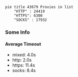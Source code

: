 
```mermaid
pie title 43679 Proxies in list
    "HTTP" : 24419
    "HTTPS": 6300
    "SOCKS" : 17932
```

### Some Info
#### Average Timeout

- mixed: 4.0s
- http: 2.0s
- https: 11.4s
- socks: 8.4s
